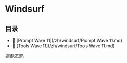 # Windsurf

## 目录

- 📄 [Prompt Wave 11](/zh/windsurf/Prompt Wave 11.md)
- 📄 [Tools Wave 11](/zh/windsurf/Tools Wave 11.md)

*完整还原。*